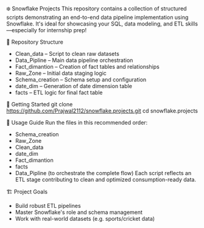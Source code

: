 ❄️ Snowflake Projects
This repository contains a collection of structured scripts demonstrating an end-to-end data pipeline implementation using Snowflake. It's ideal for showcasing your SQL, data modeling, and ETL skills—especially for internship prep!

📂 Repository Structure
- Clean_data – Script to clean raw datasets
- Data_Pipline – Main data pipeline orchestration
- Fact_dimantion – Creation of fact tables and relationships
- Raw_Zone – Initial data staging logic
- Schema_creation – Schema setup and configuration
- date_dim – Generation of date dimension table
- facts – ETL logic for final fact table

🚀 Getting Started
git clone https://github.com/Prajwal2112/snowflake.projects.git cd snowflake.projects

🔧 Usage Guide
Run the files in this recommended order:
- Schema_creation
- Raw_Zone
- Clean_data
- date_dim
- Fact_dimantion
- facts
- Data_Pipline (to orchestrate the complete flow)
Each script reflects an ETL stage contributing to clean and optimized consumption-ready data.

🏗️ Project Goals
- Build robust ETL pipelines
- Master Snowflake's role and schema management
- Work with real-world datasets (e.g. sports/cricket data)
